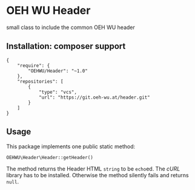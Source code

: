 # OEH WU Header

small class to include the common OEH WU header

## Installation: composer support
    {
        "require": {
            "OEHWU/Header": "~1.0"
        },
        "repositories": [
            {
                "type": "vcs",
                "url": "https://git.oeh-wu.at/header.git"
            }
        ]
    }

## Usage
This package implements one public static method:

    OEHWU\Header\Header::getHeader()

The method returns the Header HTML `string` to be `echo`ed. The *cURL* library has to be installed. Otherwise the method silently fails and returns `null`.
